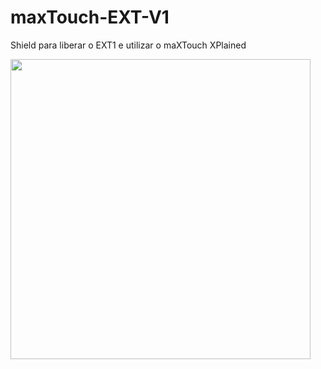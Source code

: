 # maxTouch-EXT-V1

Shield para liberar o EXT1 e utilizar o maXTouch XPlained

<img src="maxTouch-EXT-V1.png" width="480px" height="480px">
